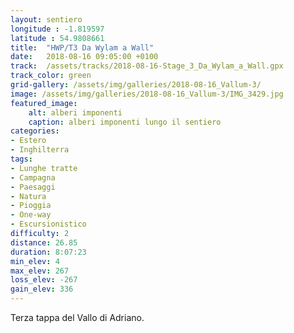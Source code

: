 ```yaml
---
layout: sentiero
longitude : -1.819597
latitude : 54.9808661
title:  "HWP/T3 Da Wylam a Wall"
date:   2018-08-16 09:05:00 +0100
track:  /assets/tracks/2018-08-16-Stage_3_Da_Wylam_a_Wall.gpx
track_color: green
grid-gallery: /assets/img/galleries/2018-08-16_Vallum-3/
image: /assets/img/galleries/2018-08-16_Vallum-3/IMG_3429.jpg
featured_image:
    alt: alberi imponenti
    caption: alberi imponenti lungo il sentiero
categories:
- Estero
- Inghilterra
tags:
- Lunghe tratte
- Campagna
- Paesaggi
- Natura
- Pioggia
- One-way
- Escursionistico
difficulty: 2
distance: 26.85 
duration: 8:07:23
min_elev: 4
max_elev: 267
loss_elev: -267
gain_elev: 336
---
```


Terza tappa del Vallo di Adriano.
